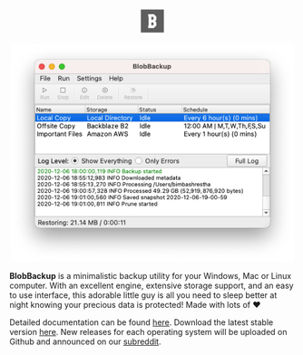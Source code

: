 <p align="center"><img src="docs/docs/images/logo.png" width="48px"/></p>

<p align="center"><img src="docs/docs/images/gui.png" width="500px"/></p>

**BlobBackup** is a minimalistic backup utility for your Windows,
Mac or Linux computer. With an excellent engine, extensive storage support,
and an easy to use interface, this adorable little guy is all you need to 
sleep better at night knowing your precious data is protected! Made with 
lots of :heart:

Detailed documentation can be found [here](https://readthedocs.com). 
Download the latest stable version [here](https://github.com).
New releases for each operating system will be uploaded on Github and 
announced on our [subreddit](https://reddit.com/r/blobbackup).